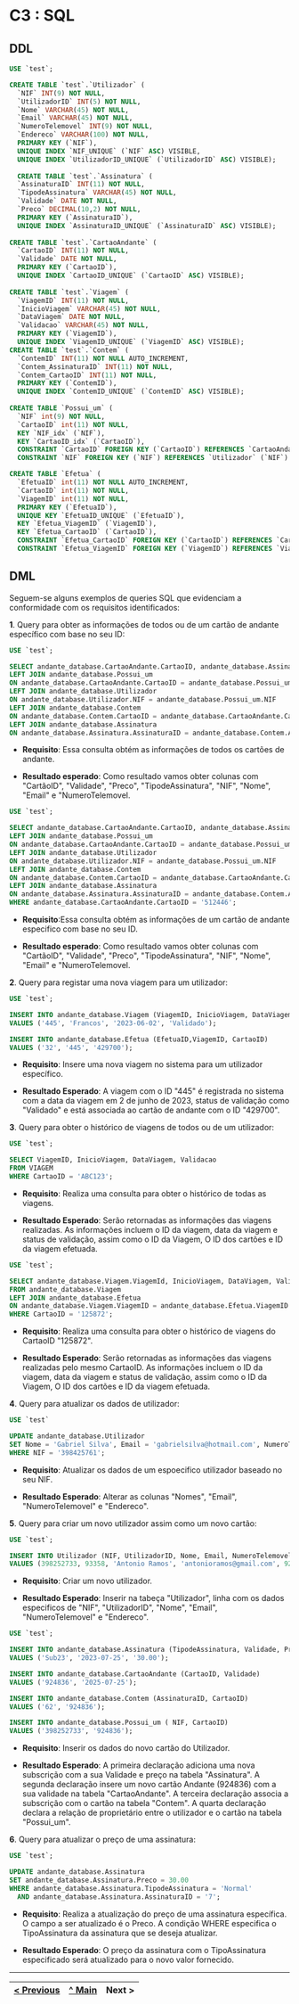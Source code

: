 # C3 : SQL

## **DDL**

```sql
USE `test`;

CREATE TABLE `test`.`Utilizador` (
  `NIF` INT(9) NOT NULL,
  `UtilizadorID` INT(5) NOT NULL,
  `Nome` VARCHAR(45) NOT NULL,
  `Email` VARCHAR(45) NOT NULL,
  `NumeroTelemovel` INT(9) NOT NULL,
  `Endereco` VARCHAR(100) NOT NULL,
  PRIMARY KEY (`NIF`),
  UNIQUE INDEX `NIF_UNIQUE` (`NIF` ASC) VISIBLE,
  UNIQUE INDEX `UtilizadorID_UNIQUE` (`UtilizadorID` ASC) VISIBLE);
  
  CREATE TABLE `test`.`Assinatura` (
  `AssinaturaID` INT(11) NOT NULL,
  `TipodeAssinatura` VARCHAR(45) NOT NULL,
  `Validade` DATE NOT NULL,
  `Preco` DECIMAL(10,2) NOT NULL,
  PRIMARY KEY (`AssinaturaID`),
  UNIQUE INDEX `AssinaturaID_UNIQUE` (`AssinaturaID` ASC) VISIBLE);
  
CREATE TABLE `test`.`CartaoAndante` (
  `CartaoID` INT(11) NOT NULL,
  `Validade` DATE NOT NULL,
  PRIMARY KEY (`CartaoID`),
  UNIQUE INDEX `CartaoID_UNIQUE` (`CartaoID` ASC) VISIBLE);
  
CREATE TABLE `test`.`Viagem` (
  `ViagemID` INT(11) NOT NULL,
  `InicioViagem` VARCHAR(45) NOT NULL,
  `DataViagem` DATE NOT NULL,
  `Validacao` VARCHAR(45) NOT NULL,
  PRIMARY KEY (`ViagemID`),
  UNIQUE INDEX `ViagemID_UNIQUE` (`ViagemID` ASC) VISIBLE);
CREATE TABLE `test`.`Contem` (
  `ContemID` INT(11) NOT NULL AUTO_INCREMENT,
  `Contem_AssinaturaID` INT(11) NOT NULL,
  `Contem_CartaoID` INT(11) NOT NULL,
  PRIMARY KEY (`ContemID`),
  UNIQUE INDEX `ContemID_UNIQUE` (`ContemID` ASC) VISIBLE);  
  
CREATE TABLE `Possui_um` (
  `NIF` int(9) NOT NULL,
  `CartaoID` int(11) NOT NULL,
  KEY `NIF_idx` (`NIF`),
  KEY `CartaoID_idx` (`CartaoID`),
  CONSTRAINT `CartaoID` FOREIGN KEY (`CartaoID`) REFERENCES `CartaoAndante` (`CartaoID`) ON DELETE NO ACTION ON UPDATE NO ACTION,
  CONSTRAINT `NIF` FOREIGN KEY (`NIF`) REFERENCES `Utilizador` (`NIF`) ON DELETE NO ACTION ON UPDATE CASCADE);

CREATE TABLE `Efetua` (
  `EfetuaID` int(11) NOT NULL AUTO_INCREMENT,
  `CartaoID` int(11) NOT NULL,
  `ViagemID` int(11) NOT NULL,
  PRIMARY KEY (`EfetuaID`),
  UNIQUE KEY `EfetuaID_UNIQUE` (`EfetuaID`),
  KEY `Efetua_ViagemID` (`ViagemID`),
  KEY `Efetua_CartaoID` (`CartaoID`),
  CONSTRAINT `Efetua_CartaoID` FOREIGN KEY (`CartaoID`) REFERENCES `CartaoAndante` (`CartaoID`) ON DELETE NO ACTION ON UPDATE NO ACTION,
  CONSTRAINT `Efetua_ViagemID` FOREIGN KEY (`ViagemID`) REFERENCES `Viagem` (`ViagemID`) ON DELETE NO ACTION ON UPDATE NO ACTION);

```

## **DML**

Seguem-se alguns exemplos de queries SQL que evidenciam a conformidade com os requisitos identificados:

**1**. Query para obter as informações de todos ou de um cartão de andante específico com base no seu ID:

```sql
USE `test`;

SELECT andante_database.CartaoAndante.CartaoID, andante_database.Assinatura.Validade, Preco, TipodeAssinatura, andante_database.Possui_um.NIF, Nome, Email, NumeroTelemovel FROM CartaoAndante
LEFT JOIN andante_database.Possui_um
ON andante_database.CartaoAndante.CartaoID = andante_database.Possui_um.CartaoID
LEFT JOIN andante_database.Utilizador
ON andante_database.Utilizador.NIF = andante_database.Possui_um.NIF
LEFT JOIN andante_database.Contem
ON andante_database.Contem.CartaoID = andante_database.CartaoAndante.CartaoID
LEFT JOIN andante_database.Assinatura
ON andante_database.Assinatura.AssinaturaID = andante_database.Contem.AssinaturaID;

```

- **Requisito**: Essa consulta obtém as informações de todos os cartões de andante.

- **Resultado esperado**: Como resultado vamos obter colunas com "CartãoID", "Validade", "Preco", "TipodeAssinatura", "NIF", "Nome", "Email" e "NumeroTelemovel.

```sql
USE `test`;

SELECT andante_database.CartaoAndante.CartaoID, andante_database.Assinatura.Validade, Preco, TipodeAssinatura, andante_database.Possui_um.NIF, Nome, Email, NumeroTelemovel FROM CartaoAndante
LEFT JOIN andante_database.Possui_um
ON andante_database.CartaoAndante.CartaoID = andante_database.Possui_um.CartaoID
LEFT JOIN andante_database.Utilizador
ON andante_database.Utilizador.NIF = andante_database.Possui_um.NIF
LEFT JOIN andante_database.Contem
ON andante_database.Contem.CartaoID = andante_database.CartaoAndante.CartaoID
LEFT JOIN andante_database.Assinatura
ON andante_database.Assinatura.AssinaturaID = andante_database.Contem.AssinaturaID
WHERE andante_database.CartaoAndante.CartaoID = '512446';

```

- **Requisito**:Essa consulta obtém as informações de um cartão de andante especifico com base no seu ID.

- **Resultado esperado**: Como resultado vamos obter colunas com "CartãoID", "Validade", "Preco", "TipodeAssinatura", "NIF", "Nome", "Email" e "NumeroTelemovel.

**2**. Query para registar uma nova viagem para um utilizador:

```sql
USE `test`;

INSERT INTO andante_database.Viagem (ViagemID, InicioViagem, DataViagem, Validacao)
VALUES ('445', 'Francos', '2023-06-02', 'Validado');

INSERT INTO andante_database.Efetua (EfetuaID,ViagemID, CartaoID)
VALUES ('32', '445', '429700');

```
- **Requisito**: Insere uma nova viagem no sistema para um utilizador específico.

- **Resultado Esperado**: A viagem com o ID "445" é registrada no sistema com a data da viagem em 2 de junho de 2023, status de validação como "Validado" e está associada ao cartão de andante com o ID "429700".

**3**. Query para obter o histórico de viagens de todos ou de um utilizador:

```sql
USE `test`;

SELECT ViagemID, InicioViagem, DataViagem, Validacao
FROM VIAGEM
WHERE CartaoID = 'ABC123';

```
- **Requisito**: Realiza uma consulta para obter o histórico de todas as viagens.

- **Resultado Esperado**:  Serão retornadas as informações das viagens realizadas. As informações incluem o ID da viagem, data da viagem e status de validação, assim como o ID da Viagem, O ID dos cartões e ID da viagem efetuada.

```sql
USE `test`;

SELECT andante_database.Viagem.ViagemId, InicioViagem, DataViagem, Validacao, CartaoID
FROM andante_database.Viagem
LEFT JOIN andante_database.Efetua
ON andante_database.Viagem.ViagemID = andante_database.Efetua.ViagemID
WHERE CartaoID = '125872';

```
- **Requisito**: Realiza uma consulta para obter o histórico de viagens do CartaoID "125872".

- **Resultado Esperado**:  Serão retornadas as informações das viagens realizadas pelo mesmo CartaoID. As informações incluem o ID da viagem, data da viagem e status de validação, assim como o ID da Viagem, O ID dos cartões e ID da viagem efetuada.

**4**. Query para atualizar os dados de utilizador:

```sql
USE `test`

UPDATE andante_database.Utilizador
SET Nome = 'Gabriel Silva', Email = 'gabrielsilva@hotmail.com', NumeroTelemovel = '987654321', Endereco = 'Avenida dos Aliados,456,Porto,Portugal' 
WHERE NIF = '398425761';

```
- **Requisito**: Atualizar os dados de um espoecifico utilizador baseado no seu NIF.

- **Resultado Esperado**: Alterar as colunas "Nomes", "Email", "NumeroTelemovel" e "Endereco".

**5**. Query para criar um novo utilizador assim como um novo cartão:

```sql
USE `test`;

INSERT INTO Utilizador (NIF, UtilizadorID, Nome, Email, NumeroTelemovel, Endereco)
VALUES (398252733, 93358, 'Antonio Ramos', 'antonioramos@gmail.com', 925372523, 'Rua das Flores, 123, Porto,Portugal');

```

- **Requisito**: Criar um novo utilizador.

- **Resultado Esperado**: Inserir na tabeça "Utilizador", linha com os dados especificos de "NIF", "UtilizadorID", "Nome", "Email", "NumeroTelemovel" e "Endereco".

```sql
USE `test`;

INSERT INTO andante_database.Assinatura (TipodeAssinatura, Validade, Preco)
VALUES ('Sub23', '2023-07-25', '30.00');

INSERT INTO andante_database.CartaoAndante (CartaoID, Validade)
VALUES ('924836', '2025-07-25');

INSERT INTO andante_database.Contem (AssinaturaID, CartaoID)
VALUES ('62', '924836');

INSERT INTO andante_database.Possui_um ( NIF, CartaoID)
VALUES ('398252733', '924836');

```

- **Requisito**: Inserir os dados do novo cartão do Utilizador.

- **Resultado Esperado**: A primeira declaração adiciona uma nova subscrição com a sua Validade e preço na tabela "Assinatura". A segunda declaração insere um novo cartão Andante (924836) com a sua validade na tabela "CartaoAndante". A terceira declaração associa a subscrição com o cartão na tabela "Contem". A quarta declaração declara a relação de proprietário entre o utilizador e o cartão na tabela "Possui_um".

**6**. Query para atualizar o preço de uma assinatura:

```sql
USE `test`;

UPDATE andante_database.Assinatura 
SET andante_database.Assinatura.Preco = 30.00 
WHERE andante_database.Assinatura.TipodeAssinatura = 'Normal' 
  AND andante_database.Assinatura.AssinaturaID = '7';
```
- **Requisito**: Realiza a atualização do preço de uma assinatura específica. O campo a ser atualizado é o Preco. A condição WHERE especifica o TipoAssinatura da assinatura que se deseja atualizar.

- **Resultado Esperado**: O preço da assinatura com o TipoAssinatura especificado será atualizado para o novo valor fornecido.

---
[< Previous](rebd04.md) | [^ Main](https://github.com/a041326/TCM22-SIBD-G01/blob/main/README.md) | Next >
:--- | :---: | ---: 